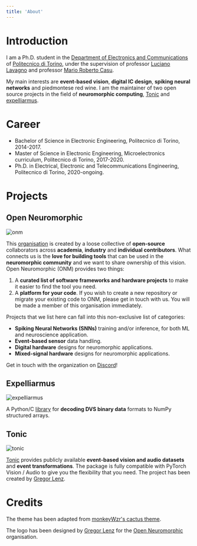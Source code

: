 ```yaml
---
title: 'About'
---
```


# Introduction

I am a Ph.D. student in the [Department of Electronics and Communications](https://www.det.polito.it/) of [Politecnico di Torino](https://www.polito.it/), under the supervision of professor [Luciano Lavagno](https://scholar.google.com/citations?user=tRCNWC4AAAAJ&hl=en) and professor [Mario Roberto Casu](https://scholar.google.it/citations?user=qWQ_5fEAAAAJ&hl=en).

My main interests are **event-based vision**, **digital IC design**, **spiking neural networks** and piedmontese red wine. I am the maintainer of two open source projects in the field of **neuromorphic computing**, [Tonic](https://github.com/neuromorphs/tonic) and [expelliarmus](https://github.com/open-neuromorphic/expelliarmus). 

# Career 

* Bachelor of Science in Electronic Engineering, Politecnico di Torino, 2014-2017.
* Master of Science in Electronic Engineering, Microelectronics curriculum, Politecnico di Torino, 2017-2020. 
* Ph.D. in Electrical, Electronic and Telecommunications Engineering, Politecnico di Torino, 2020-ongoing.

# Projects 

## Open Neuromorphic

![onm](/images/about/onm.png)

This [organisation](https://github.com/open-neuromorphic) is created by a loose collective of **open-source** collaborators across **academia**, **industry** and **individual contributors**. What connects us is the **love for building tools** that can be used in the **neuromorphic community** and we want to share ownership of this vision. Open Neuromorphic (ONM) provides two things:

1. A **curated list of software frameworks and hardware projects** to make it easier to find the tool you need.
2. A **platform for your code**. If you wish to create a new repository or migrate your existing code to ONM, please get in touch with us. You will be made a member of this organisation immediately.

Projects that we list here can fall into this non-exclusive list of categories:

* **Spiking Neural Networks (SNNs)** training and/or inference, for both ML and neuroscience application.
* **Event-based sensor** data handling.
* **Digital hardware** designs for neuromorphic applications.
* **Mixed-signal hardware** designs for neuromorphic applications.

Get in touch with the organization on [Discord](https://discord.gg/JParSCNe5k)!

## Expelliarmus 

![expelliarmus](/images/about/expelliarmus.png)

A Python/C [library](https://github.com/open-neuromorphic/expelliarmus) for **decoding DVS binary data** formats to NumPy structured arrays.

## Tonic

![tonic](/images/about/tonic.png)

[Tonic](https://github.com/neuromorphs/tonic) provides publicly available **event-based vision and audio datasets** and **event transformations**. The package is fully compatible with PyTorch Vision / Audio to give you the flexibility that you need. The project has been created by [Gregor Lenz](https://lenzgregor.com).

# Credits

The theme has been adapted from [monkeyWzr's cactus theme](https://github.com/monkeyWzr/hugo-theme-cactus).

The logo has been designed by [Gregor Lenz](https://lenzgregor.com) for the [Open Neuromorphic](https://open-neuromorphic.github.io) organisation.
